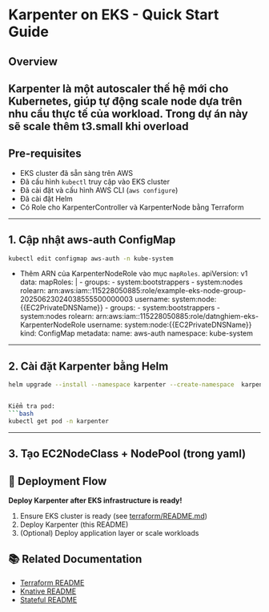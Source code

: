 # Karpenter on EKS - Quick Start Guide

## Overview

Karpenter là một autoscaler thế hệ mới cho Kubernetes, giúp tự động scale node dựa trên nhu cầu thực tế của workload. 
Trong dự án này sẽ scale thêm t3.small khi overload 
---

## Pre-requisites
- EKS cluster đã sẵn sàng trên AWS
- Đã cấu hình `kubectl` truy cập vào EKS cluster
- Đã cài đặt và cấu hình AWS CLI (`aws configure`)
- Đã cài đặt Helm
- Có Role cho  KarpenterController và KarpenterNode bằng Terraform 

---

## 1. Cập nhật aws-auth ConfigMap

```bash
kubectl edit configmap aws-auth -n kube-system
```

- Thêm ARN của KarpenterNodeRole vào mục `mapRoles`.
 apiVersion: v1
   data:
     mapRoles: |
       - groups:
         - system:bootstrappers
         - system:nodes
         rolearn: arn:aws:iam::115228050885:role/example-eks-node-group-20250623024038555500000003
         username: system:node:{{EC2PrivateDNSName}}
       - groups:
         - system:bootstrappers
         - system:nodes
         rolearn: arn:aws:iam::115228050885:role/datnghiem-eks-KarpenterNodeRole
         username: system:node:{{EC2PrivateDNSName}}
   kind: ConfigMap
   metadata:
     name: aws-auth
     namespace: kube-system
---

## 2. Cài đặt Karpenter bằng Helm

```bash
helm upgrade --install --namespace karpenter --create-namespace  karpenter ./karpenter -f karpenter/values.yaml 


Kiểm tra pod:
```bash
kubectl get pod -n karpenter
```

---
## 3. Tạo EC2NodeClass + NodePool (trong yaml)

## 🚦 Deployment Flow

**Deploy Karpenter after EKS infrastructure is ready!**

1. Ensure EKS cluster is ready (see [terraform/README.md](../terraform/README.md))
2. Deploy Karpenter (this README)
3. (Optional) Deploy application layer or scale workloads

## 📚 Related Documentation
- [Terraform README](../terraform/README.md)
- [Knative README](../knative/README.md)
- [Stateful README](../stateful/README.md)



